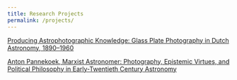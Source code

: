 ```yaml
---
title: Research Projects
permalink: /projects/
---
```


[Producing Astrophotographic Knowledge: Glass Plate Photography in Dutch Astronomy, 1890–1960](astrophotography)

[Anton Pannekoek, Marxist Astronomer: Photography, Epistemic Virtues, and Political Philosophy in Early-Twentieth Century Astronomy](pannekoek)

